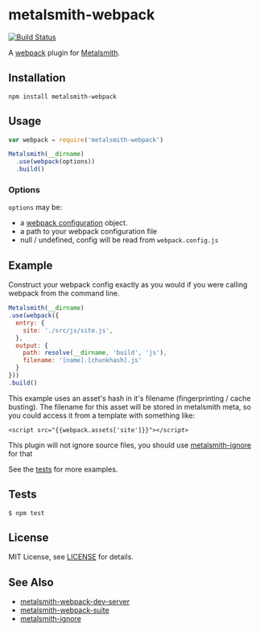 # metalsmith-webpack

[![Build Status](https://travis-ci.org/christophercliff/metalsmith-webpack.png?branch=master)](https://travis-ci.org/christophercliff/metalsmith-webpack)

A [webpack][webpack] plugin for [Metalsmith][metalsmith].

## Installation

```
npm install metalsmith-webpack
```

## Usage

```js
var webpack = require('metalsmith-webpack')

Metalsmith(__dirname)
  .use(webpack(options))
  .build()
```

### Options

`options` may be:

 * a [webpack configuration][webpack configuration] object.
 * a path to your webpack configuration file
 * null / undefined, config will be read from `webpack.config.js`

## Example

Construct your webpack config exactly as you would if you were calling webpack
from the command line.

```js
Metalsmith(__dirname)
.use(webpack({
  entry: {
    site: './src/js/site.js',
  },
  output: {
    path: resolve(__dirname, 'build', 'js'),
    filename: '[name].[chunkhash].js'
  }
}))
.build()
```

This example uses an asset's hash in it's filename (fingerprinting / cache busting). The filename for this asset will be stored in metalsmith meta, so you could access it from a template with something like:

`<script src="{{webpack.assets['site']}}"></script>`

This plugin will not ignore source files, you should use [metalsmith-ignore][metalsmith-ignore] for that

See the [tests][tests] for more examples.

## Tests

```
$ npm test
```

## License

MIT License, see [LICENSE](https://github.com/christophercliff/metalsmith-webpack/blob/master/LICENSE.md) for details.

## See Also

 * [metalsmith-webpack-dev-server][metalsmith-webpack-dev-server]
 * [metalsmith-webpack-suite][metalsmith-webpack-suite]
 * [metalsmith-ignore][metalsmith-ignore]

[metalsmith]: http://www.metalsmith.io/
[tests]: https://github.com/christophercliff/metalsmith-webpack/blob/master/test/index.js
[webpack]: http://webpack.github.io/
[webpack configuration]: http://webpack.github.io/docs/configuration.html
[metalsmith-ignore]: https://github.com/segmentio/metalsmith-ignore
[metalsmith-webpack-dev-server]: https://github.com/okonet/metalsmith-webpack-dev-server
[metalsmith-webpack-suite]: https://github.com/axe312ger/metalsmith-webpack-suite
